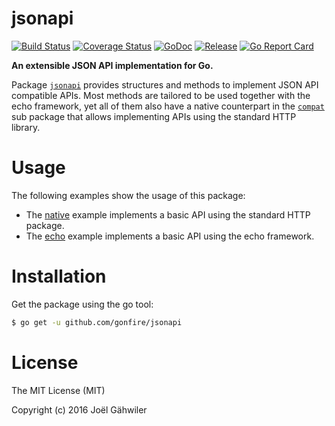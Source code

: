 # jsonapi

[![Build Status](https://travis-ci.org/gonfire/jsonapi.svg?branch=master)](https://travis-ci.org/gonfire/jsonapi)
[![Coverage Status](https://coveralls.io/repos/gonfire/jsonapi/badge.svg?branch=master&service=github)](https://coveralls.io/github/gonfire/jsonapi?branch=master)
[![GoDoc](https://godoc.org/github.com/gonfire/jsonapi?status.svg)](http://godoc.org/github.com/gonfire/jsonapi)
[![Release](https://img.shields.io/github/release/gonfire/jsonapi.svg)](https://github.com/gonfire/jsonapi/releases)
[![Go Report Card](https://goreportcard.com/badge/github.com/gonfire/jsonapi)](http://goreportcard.com/report/gonfire/jsonapi)

**An extensible JSON API implementation for Go.**

Package [`jsonapi`](http://godoc.org/github.com/gonfire/jsonapi) provides structures and methods to implement JSON API compatible APIs. Most methods are tailored to be used together with the echo framework, yet all of them also have a native counterpart in the [`compat`](http://godoc.org/github.com/gonfire/jsonapi/compat) sub package that allows implementing APIs using the standard HTTP library.

# Usage

The following examples show the usage of this package:

- The [native](https://github.com/gonfire/jsonapi/blob/master/examples/native/main.go) example implements a basic API using the standard HTTP package.
- The [echo](https://github.com/gonfire/jsonapi/blob/master/examples/echo/main.go) example implements a basic API using the echo framework.

# Installation

Get the package using the go tool:

```bash
$ go get -u github.com/gonfire/jsonapi
```

# License

The MIT License (MIT)

Copyright (c) 2016 Joël Gähwiler
